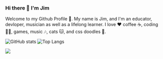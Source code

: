 ### Hi there 👋 I'm Jim

Welcome to my Github Profile 🙌. 
My name is Jim, and I'm an educator, devloper, musician as well as a lifelong learner. 
I love ♥️ coffee ☕️, coding 🧑‍💻, games, music 🎶, cats 🐱, and css doodles 🎨. 

<!-- [![resonantdoghouse's GitHub stats](https://github-readme-stats.vercel.app/api?username=resonantdoghouse)](https://github.com/resonantdoghouse/github-readme-stats) -->

<!--
**resonantdoghouse/resonantdoghouse** is a ✨ _special_ ✨ repository because its `README.md` (this file) appears on your GitHub profile.

Here are some ideas to get you started:

- 🔭 I’m currently working on ...
- 🌱 I’m currently learning ...
- 👯 I’m looking to collaborate on ...
- 🤔 I’m looking for help with ...
- 💬 Ask me about ...
- 📫 How to reach me: ...
- 😄 Pronouns: ...
- ⚡ Fun fact: ...
-->


![GitHub stats](https://github-readme-stats.vercel.app/api?username=resonantdoghouse&show_icons=true&theme=default)
![Top Langs](https://github-readme-stats.vercel.app/api/top-langs/?username=CharalambosIoannou&theme=default)
<!-- [![Github](https://img.shields.io/github/followers/CharalambosIoannou?label=Follow&style=social)](https://github.com/CharalambosIoannou) -->

![](https://visitor-badge.laobi.icu/badge?page_id=CharalambosIoannou.CharalambosIoannou)
